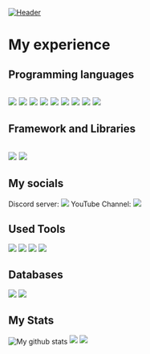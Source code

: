 [![Header](https://user-images.githubusercontent.com/78467470/151302382-d3e9a5ae-c934-476b-96c6-ece0f663fdc6.png "Header")](http://youtube.com/c/DORTROXGAMING/)


<h1>My experience</h1>

<h2>Programming languages<h2>
  <p>
  <img src="https://img.shields.io/badge/Python-3776AB?style=for-the-badge&logo=python&logoColor=white" />
  <img src="https://img.shields.io/badge/HTML5-E34F26?style=for-the-badge&logo=html5&logoColor=white" />
  <img src="https://img.shields.io/badge/CSS3-1572B6?style=for-the-badge&logo=css3&logoColor=white" />
  <img src="https://img.shields.io/badge/JavaScript-323330?style=for-the-badge&logo=javascript&logoColor=F7DF1E" />
  <img src="https://img.shields.io/badge/TypeScript-007ACC?style=for-the-badge&logo=typescript&logoColor=white" />
  <img src="https://img.shields.io/badge/C%2B%2B-00599C?style=for-the-badge&logo=c%2B%2B&logoColor=white" />
  <img src="https://img.shields.io/badge/Java-ED8B00?style=for-the-badge&logo=java&logoColor=white" />
  <img src="https://img.shields.io/badge/PHP-777BB4?style=for-the-badge&logo=php&logoColor=white" />
  <img src="https://img.shields.io/badge/json-5E5C5C?style=for-the-badge&logo=json&logoColor=white" />
</p>
  
 <h2>Framework and Libraries<h2>
<p>
<p>
  <img src="https://img.shields.io/badge/Node.js-339933?style=for-the-badge&logo=nodedotjs&logoColor=white" />
  <img src="https://img.shields.io/badge/Bootstrap-563D7C?style=for-the-badge&logo=bootstrap&logoColor=white" />
</p>
</p>

   <h2>My socials</h2>
   <p>
     Discord server: <img src="https://img.shields.io/discord/803947482258210817?color=blue&label=D%20O%20R%20T%20R%20O%20%E4%B9%82" />
     YouTube Channel: <img src="https://img.shields.io/youtube/channel/subscribers/UCYVM_plG8shZopLmBKIQySw?color=blue&label=DORTORX%20GAMING&style=flat-square" />
   </p>
   
   <h2>Used Tools</h2>
   <p>
  <img src="https://img.shields.io/badge/Xcode-007ACC?style=flat-square&logo=Xcode&logoColor=white" />
  <img src="https://img.shields.io/badge/Visual_Studio_Code-0078D4?style=for-the-badge&logo=visual%20studio%20code&logoColor=white" />
  <img src="https://img.shields.io/badge/Visual_Studio-5C2D91?style=for-the-badge&logo=visual%20studio&logoColor=white" />
  <img src="https://img.shields.io/badge/sublime_text-%23575757.svg?&style=for-the-badge&logo=sublime-text&logoColor=important" />
</p>
   
   <h2>Databases</h2>
     <p>
  <img src="https://img.shields.io/badge/MySQL-00000F?style=for-the-badge&logo=mysql&logoColor=white" />
  <img src="https://img.shields.io/badge/MongoDB-4EA94B?style=for-the-badge&logo=mongodb&logoColor=white" />
</p>
   
   <h2>My Stats</h2>
     <p>
     <img align="center" src="https://github-readme-streak-stats.herokuapp.com?user=DORTROX&theme=vue-dark&hide_border=true&date_format=M%20j%5B%2C%20Y%5D" alt="My github stats" />
     <img src="https://github-readme-stats.vercel.app/api?username=DORTROX&theme=radical" />
     <img src="https://github-readme-stats.vercel.app/api/top-langs/?username=DORTROX&layout=compact" />
 </p>
